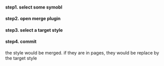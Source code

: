 #### step1. select some symobl
#### step2. open merge plugin
#### step3. select a target style
#### step4. commit
the style would be merged. if they are in pages, they would be replace by the target style
